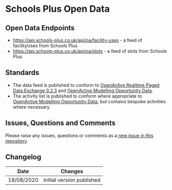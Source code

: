 # Schools Plus Open Data

## Open Data Endpoints
- https://api.schools-plus.co.uk/api/oa/facility-uses - a feed of facilityUses from Schools Plus
- https://api.schools-plus.co.uk/api/oa/slots - a feed of slots from Schools Plus

## Standards
- The data feed is published to conform to [OpenActive Realtime Paged Data Exchange 0.2.3](https://www.openactive.io/realtime-paged-data-exchange/0.2.3/) and [OpenActive Modelling Opportunity Data](https://www.openactive.io/modelling-opportunity-data/).
- The activity list is published to conform where appropriate to [OpenActive Modelling Opportunity Data](https://www.openactive.io/modelling-opportunity-data/), but contains bespoke activities where necessary.

## Issues, Questions and Comments
Please raise any issues, questions or comments as a [new issue in this repository](https://github.com/jeremyswright/opendata/issues).

## Changelog

| Date | Changes |
|---|---|
| 18/08/2020 | Initial version published |
